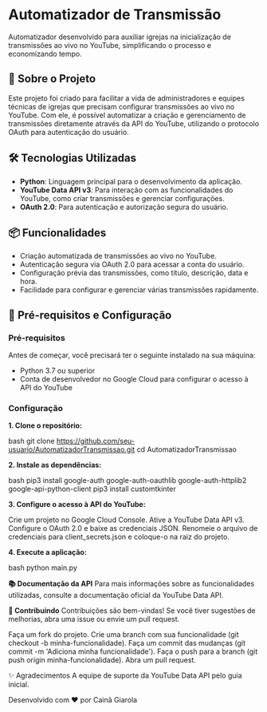 # Automatizador de Transmissão

Automatizador desenvolvido para auxiliar igrejas na inicialização de transmissões ao vivo no YouTube, simplificando o processo e economizando tempo. 

## 🚀 Sobre o Projeto

Este projeto foi criado para facilitar a vida de administradores e equipes técnicas de igrejas que precisam configurar transmissões ao vivo no YouTube. Com ele, é possível automatizar a criação e gerenciamento de transmissões diretamente através da API do YouTube, utilizando o protocolo OAuth para autenticação do usuário.

## 🛠️ Tecnologias Utilizadas

- **Python**: Linguagem principal para o desenvolvimento da aplicação.
- **YouTube Data API v3**: Para interação com as funcionalidades do YouTube, como criar transmissões e gerenciar configurações.
- **OAuth 2.0**: Para autenticação e autorização segura do usuário.

## 📦 Funcionalidades

- Criação automatizada de transmissões ao vivo no YouTube.
- Autenticação segura via OAuth 2.0 para acessar a conta do usuário.
- Configuração prévia das transmissões, como título, descrição, data e hora.
- Facilidade para configurar e gerenciar várias transmissões rapidamente.

## 🚧 Pré-requisitos e Configuração

### Pré-requisitos

Antes de começar, você precisará ter o seguinte instalado na sua máquina:

- Python 3.7 ou superior
- Conta de desenvolvedor no Google Cloud para configurar o acesso à API do YouTube

### Configuração

**1. Clone o repositório:**

   bash
   git clone https://github.com/seu-usuario/AutomatizadorTransmissao.git
   cd AutomatizadorTransmissao

**2. Instale as dependências:**

bash
pip3 install google-auth google-auth-oauthlib google-auth-httplib2 google-api-python-client
pip3 install customtkinter

**3. Configure o acesso à API do YouTube:**

Crie um projeto no Google Cloud Console.
Ative a YouTube Data API v3.
Configure o OAuth 2.0 e baixe as credenciais JSON.
Renomeie o arquivo de credenciais para client_secrets.json e coloque-o na raiz do projeto.

**4. Execute a aplicação:**

bash
python main.py

**📚 Documentação da API**
Para mais informações sobre as funcionalidades utilizadas, consulte a documentação oficial da YouTube Data API.

**🤝 Contribuindo**
Contribuições são bem-vindas! Se você tiver sugestões de melhorias, abra uma issue ou envie um pull request.

Faça um fork do projeto.
Crie uma branch com sua funcionalidade (git checkout -b minha-funcionalidade).
Faça um commit das mudanças (git commit -m 'Adiciona minha funcionalidade').
Faça o push para a branch (git push origin minha-funcionalidade).
Abra um pull request.

✨ Agradecimentos
A equipe de suporte da YouTube Data API pelo guia inicial.

Desenvolvido com ❤️ por Cainã Giarola
